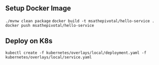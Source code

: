 ## Setup Docker Image
```./mvnw clean package```
```docker build -t msathepivotal/hello-service .```
```docker push msathepivotal/hello-service```

## Deploy on K8s
```kubectl create -f kubernetes/overlays/local/deployment.yaml -f kubernetes/overlays/local/service.yaml```
